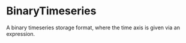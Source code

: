 # BinaryTimeseries
A binary timeseries storage format, where the time axis is given via an expression.
